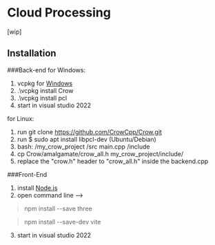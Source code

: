 # Cloud Processing


[wip]

## Installation
###Back-end
for Windows:
1. vcpkg for [Windows](https://github.com/microsoft/vcpkg?tab=readme-ov-file#quick-start-windows)
2. .\vcpkg install Crow
3. .\vcpkg install pcl
4. start in visual studio 2022

for Linux: 
1. run git clone https://github.com/CrowCpp/Crow.git
2. run $ sudo apt install libpcl-dev (Ubuntu/Debian)
3. bash: /my_crow_project
            /src
                main.cpp
            /include
4. cp Crow/amalgamate/crow_all.h my_crow_project/include/
5. replace the "crow.h" header to "crow_all.h" inside the backend.cpp


###Front-End

1. install [Node.js](https://nodejs.org/en)
2. open command line -->

> npm install --save three

> npm install --save-dev vite

3. start in visual studio 2022